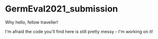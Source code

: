 # GermEval2021_submission

Why hello, fellow traveller!

I'm afraid the code you'll find here is still pretty messy - I'm working on it!
